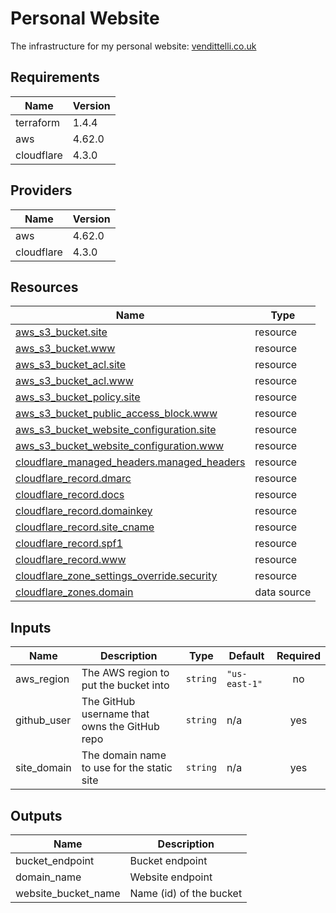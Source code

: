 <!-- BEGIN_TF_DOCS -->
# Personal Website

The infrastructure for my personal website: [vendittelli.co.uk](https://vendittelli.co.uk/)

## Requirements

| Name | Version |
|------|---------|
| terraform | 1.4.4 |
| aws | 4.62.0 |
| cloudflare | 4.3.0 |

## Providers

| Name | Version |
|------|---------|
| aws | 4.62.0 |
| cloudflare | 4.3.0 |

## Resources

| Name | Type |
|------|------|
| [aws_s3_bucket.site](https://registry.terraform.io/providers/hashicorp/aws/4.62.0/docs/resources/s3_bucket) | resource |
| [aws_s3_bucket.www](https://registry.terraform.io/providers/hashicorp/aws/4.62.0/docs/resources/s3_bucket) | resource |
| [aws_s3_bucket_acl.site](https://registry.terraform.io/providers/hashicorp/aws/4.62.0/docs/resources/s3_bucket_acl) | resource |
| [aws_s3_bucket_acl.www](https://registry.terraform.io/providers/hashicorp/aws/4.62.0/docs/resources/s3_bucket_acl) | resource |
| [aws_s3_bucket_policy.site](https://registry.terraform.io/providers/hashicorp/aws/4.62.0/docs/resources/s3_bucket_policy) | resource |
| [aws_s3_bucket_public_access_block.www](https://registry.terraform.io/providers/hashicorp/aws/4.62.0/docs/resources/s3_bucket_public_access_block) | resource |
| [aws_s3_bucket_website_configuration.site](https://registry.terraform.io/providers/hashicorp/aws/4.62.0/docs/resources/s3_bucket_website_configuration) | resource |
| [aws_s3_bucket_website_configuration.www](https://registry.terraform.io/providers/hashicorp/aws/4.62.0/docs/resources/s3_bucket_website_configuration) | resource |
| [cloudflare_managed_headers.managed_headers](https://registry.terraform.io/providers/cloudflare/cloudflare/4.3.0/docs/resources/managed_headers) | resource |
| [cloudflare_record.dmarc](https://registry.terraform.io/providers/cloudflare/cloudflare/4.3.0/docs/resources/record) | resource |
| [cloudflare_record.docs](https://registry.terraform.io/providers/cloudflare/cloudflare/4.3.0/docs/resources/record) | resource |
| [cloudflare_record.domainkey](https://registry.terraform.io/providers/cloudflare/cloudflare/4.3.0/docs/resources/record) | resource |
| [cloudflare_record.site_cname](https://registry.terraform.io/providers/cloudflare/cloudflare/4.3.0/docs/resources/record) | resource |
| [cloudflare_record.spf1](https://registry.terraform.io/providers/cloudflare/cloudflare/4.3.0/docs/resources/record) | resource |
| [cloudflare_record.www](https://registry.terraform.io/providers/cloudflare/cloudflare/4.3.0/docs/resources/record) | resource |
| [cloudflare_zone_settings_override.security](https://registry.terraform.io/providers/cloudflare/cloudflare/4.3.0/docs/resources/zone_settings_override) | resource |
| [cloudflare_zones.domain](https://registry.terraform.io/providers/cloudflare/cloudflare/4.3.0/docs/data-sources/zones) | data source |

## Inputs

| Name | Description | Type | Default | Required |
|------|-------------|------|---------|:--------:|
| aws\_region | The AWS region to put the bucket into | `string` | `"us-east-1"` | no |
| github\_user | The GitHub username that owns the GitHub repo | `string` | n/a | yes |
| site\_domain | The domain name to use for the static site | `string` | n/a | yes |

## Outputs

| Name | Description |
|------|-------------|
| bucket\_endpoint | Bucket endpoint |
| domain\_name | Website endpoint |
| website\_bucket\_name | Name (id) of the bucket |
<!-- END_TF_DOCS -->
